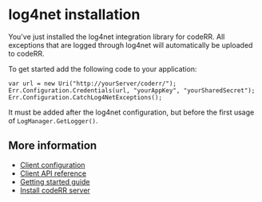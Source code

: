 log4net installation
====================

You've just installed the log4net integration library for codeRR. All exceptions that are logged through log4net will automatically be uploaded to codeRR.

To get started add the following code to your application:

```
var url = new Uri("http://yourServer/coderr/");
Err.Configuration.Credentials(url, "yourAppKey", "yourSharedSecret");
Err.Configuration.CatchLog4NetExceptions();
```

It must be added after the log4net configuration, but before the first usage of `LogManager.GetLogger()`.


## More information

* [Client configuration](index.md)
* [Client API reference](https://coderrapp.com/docs/api/client/log4net/)
* [Getting started guide](../../gettingstarted.md)
* [Install codeRR server](https://coderrapp.com/download/server/)
